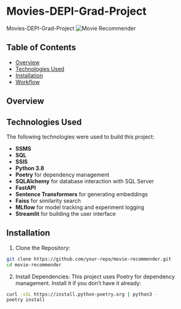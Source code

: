 # Movies-DEPI-Grad-Project
Movies-DEPI-Grad-Project
![Movie Recommender](https://i.ibb.co/2j6d1Tw/Screenshot-2024-10-18-114330.png)  
## Table of Contents
- [Overview](#overview)
- [Technologies Used](#technologies-used)
- [Installation](#installation)
- [Workflow](#workflow)

## Overview

## Technologies Used
The following technologies were used to build this project:
- **SSMS**
- **SQL**
- **SSIS**
- **Python 3.8**
- **Poetry** for dependency management
- **SQLAlchemy** for database interaction with SQL Server
- **FastAPI**
- **Sentence Transformers** for generating embeddings
- **Faiss** for similarity search
- **MLflow** for model tracking and experiment logging
- **Streamlit** for building the user interface
## Installation
1. Clone the Repository:
```bash
git clone https://github.com/your-repo/movie-recommender.git
cd movie-recommender
```
2. Install Dependencies: This project uses Poetry for dependency management. Install it if you don’t have it already:
```sh
curl -sSL https://install.python-poetry.org | python3 -
poetry install
```